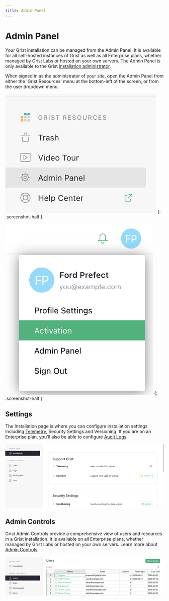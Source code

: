 ```yaml
---
title: Admin Panel
---
```


# Admin Panel

Your Grist installation can be managed from the Admin Panel. It is available for all self-hosted instances of Grist as well as all Enterprise plans, whether managed by Grist Labs or hosted on your own servers. The Admin Panel is only available to the Grist [installation administrator](self-managed.md#what-is-the-administrative-account).

When signed in as the administrator of your site, open the Admin Panel from either the 'Grist Resources' menu at the bottom-left of the screen, or from the user dropdown menu.

*![Admin Panel in tools](images/admin-controls/admin-panel-in-tools.png)*
{: .screenshot-half }

*![Admin Panel in user menu](images/admin-controls/admin-panel-in-user-menu.png)*
{: .screenshot-half }

## Settings

The Installation page is where you can configure installation settings including [Telemetry](telemetry.md), Security Settings and Versioning. If you are on an Enterprise plan, you'll also be able to configure [Audit Logs](install/audit-log-overview.md).

![Admin Panel Installation](images/admin-panel/admin-panel-installation.png)

## Admin Controls

Grist Admin Controls provide a comprehensive view of users and resources in a Grist installation. It is available on all Enterprise plans, whether managed by Grist Labs or hosted on your own servers. Learn more about [Admin Controls](admin-controls.md).

![Admin Panel Admin Controls](images/admin-panel/admin-panel-admin-controls.png)